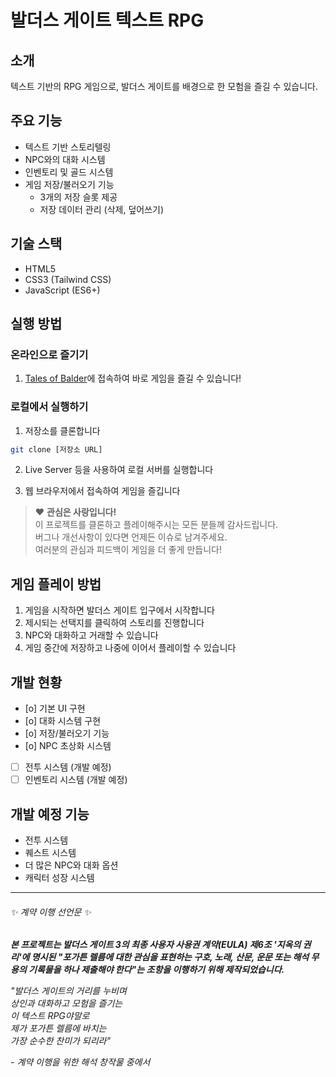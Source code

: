 # 발더스 게이트 텍스트 RPG

## 소개
텍스트 기반의 RPG 게임으로, 발더스 게이트를 배경으로 한 모험을 즐길 수 있습니다.

## 주요 기능
- 텍스트 기반 스토리텔링
- NPC와의 대화 시스템
- 인벤토리 및 골드 시스템
- 게임 저장/불러오기 기능
  - 3개의 저장 슬롯 제공
  - 저장 데이터 관리 (삭제, 덮어쓰기)

## 기술 스택
- HTML5
- CSS3 (Tailwind CSS)
- JavaScript (ES6+)

## 실행 방법
### 온라인으로 즐기기
1. [Tales of Balder](https://tales-of-balder-v10.vercel.app/)에 접속하여 바로 게임을 즐길 수 있습니다!

### 로컬에서 실행하기
1. 저장소를 클론합니다
```bash
git clone [저장소 URL]
```

2. Live Server 등을 사용하여 로컬 서버를 실행합니다

3. 웹 브라우저에서 접속하여 게임을 즐깁니다

> ❤️ **관심은 사랑입니다!**  
> 이 프로젝트를 클론하고 플레이해주시는 모든 분들께 감사드립니다.  
> 버그나 개선사항이 있다면 언제든 이슈로 남겨주세요.  
> 여러분의 관심과 피드백이 게임을 더 좋게 만듭니다!

## 게임 플레이 방법
1. 게임을 시작하면 발더스 게이트 입구에서 시작합니다
2. 제시되는 선택지를 클릭하여 스토리를 진행합니다
3. NPC와 대화하고 거래할 수 있습니다
4. 게임 중간에 저장하고 나중에 이어서 플레이할 수 있습니다

## 개발 현황

- [o] 기본 UI 구현
- [o] 대화 시스템 구현
- [o] 저장/불러오기 기능
- [o] NPC 초상화 시스템
- [ ] 전투 시스템 (개발 예정)
- [ ] 인벤토리 시스템 (개발 예정)

## 개발 예정 기능
- 전투 시스템
- 퀘스트 시스템
- 더 많은 NPC와 대화 옵션
- 캐릭터 성장 시스템

---

###### ✨ 계약 이행 선언문 ✨
***본 프로젝트는 발더스 게이트 3의 최종 사용자 사용권 계약(EULA) 제6조 '지옥의 권리'에 명시된 "포가튼 렐름에 대한 관심을 표현하는 구호, 노래, 산문, 운문 또는 해석 무용의 기록물을 하나 제출해야 한다"는 조항을 이행하기 위해 제작되었습니다.***

*"발더스 게이트의 거리를 누비며  
상인과 대화하고 모험을 즐기는  
이 텍스트 RPG야말로  
제가 포가튼 렐름에 바치는  
가장 순수한 찬미가 되리라"*

*- 계약 이행을 위한 해석 창작물 중에서*